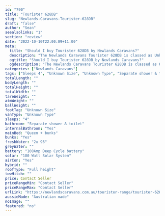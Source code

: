 ```yaml
---
id: "790"
title: "Tourister 628DB"
slug: "Newlands-Caravans-Tourister-628DB"
draft: "false"
author: "Sean"
seealsolinks: "1"
section: "review"
date: "2022-10-10T22:00:09+11:00"
meta:
  title: "Should I buy Tourister 628DB by Newlands Caravans?"
  description: "The Newlands Caravans Tourister 628DB is classed as Unknown Type, and sleeps 4 people. It is Australian made and comes in at Unknown Size. It generally has Separate shower & toilet."
  ogtitle: "Should I buy Tourister 628DB by Newlands Caravans?"
  ogdescription: "The Newlands Caravans Tourister 628DB is classed as Unknown Type, and sleeps 4 people. It is Australian made and comes in at Unknown Size. It generally has Separate shower & toilet."
categories: ["Newlands Caravans"]
tags: ["Sleeps 4", "Unknown Size", "Unknown Type", "Separate shower & toilet", "Full height", "Price Unknown", "Australian made"]
totalLength: ""
bodyLength: ""
totalHeight: ""
totalWidth: ""
tareWeight: ""
atmWeight: ""
ballWeight: ""
footTag: "Unknown Size"
vanType: "Unknown Type"
sleeps: "4"
bathroom: "Separate shower & toilet"
internalBathroom: "Yes"
mainBed: "Queen + bunks"
bunks: "Yes"
freshWater: "2x 95"
greyWater: ""
battery: "100Amp Deep Cycle battery"
solar: "180 Watt Solar System"
airCon: "Yes"
hybrid: ""
roofType: "Full height"
towHitch: ""
price: Contact Seller
priceRangeMin: "Contact Seller"
priceRangeMax: "Contact Seller"
urlLink: "https://newlandscaravans.com.au/tourister-range/tourister-628db/"
aussieMade: "Australian made"
noImage: ""
featured: "no"
---
```

